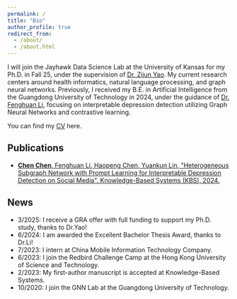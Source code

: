```yaml
---
permalink: /
title: "Bio"
author_profile: true
redirect_from: 
  - /about/
  - /about.html
---
```


I will join the Jayhawk Data Science Lab at the University of Kansas for my Ph.D. in Fall 25, under the supervision of [Dr. Zijun Yao](https://ittc.ku.edu/~zyao/). My current research centers around health informatics, natural language processing, and graph neural networks. Previously, I received my B.E. in Artificial Intelligence from the Guangdong University of Technology in 2024, under the guidance of [Dr. Fenghuan Li](https://dblp.org/pid/07/10130.html), focusing on interpretable depression detection utilizing Graph Neural Networks and contrastive learning. 

You can find my [CV](https://drive.google.com/file/d/15Tjkj__hEPyMDef0W3BPiehrk6DqvqxN/view?usp=sharing) here.

## Publications
* [**Chen Chen**, Fenghuan Li, Haopeng Chen, Yuankun Lin, "Heterogeneous Subgraph Network with Prompt Learning for Interpretable Depression Detection on Social Media". Knowledge-Based Systems (KBS), 2024.](https://doi.org/10.1016/j.knosys.2025.113215)

## News
* 3/2025: I receive a GRA offer with full funding to support my Ph.D. study, thanks to Dr.Yao!
* 6/2024: I am awarded the Excellent Bachelor Thesis Award, thanks to Dr.Li!
* 7/2023: I intern at China Mobile Information Technology Company. 
* 6/2023: I join the Redbird Challenge Camp at the Hong Kong University of Science and Technology. 
* 2/2023: My first-author manuscript is accepted at Knowledge-Based Systems. 
* 10/2020: I join the GNN Lab at the Guangdong University of Technology. 
